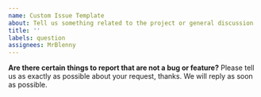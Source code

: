 ```yaml
---
name: Custom Issue Template
about: Tell us something related to the project or general discussion
title: ''
labels: question
assignees: MrBlenny
---
```


**Are there certain things to report that are not a bug or feature?**
Please tell us as exactly as possible about your request, thanks.
We will reply as soon as possible.
